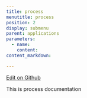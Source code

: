 ```yaml
---
title: process
menutitle: process
position: 2
display: submenu
parent: applications
parameters:
  - name:
    content:
content_markdown:

---
```


<a class="editor-link" id="github-editor-link" href="{{site.github}}applications/process/index.md">Edit on Github</a>

This is process documentation
